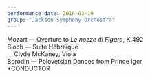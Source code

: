 ```yaml
---
performance_date: 2016-03-19
group: "Jackson Symphony Orchestra"
---
```

Mozart — Overture to <em>Le nozze di Figaro</em>, K.492<br/> 
Bloch — Suite Hébraïque<br/>
&nbsp;&nbsp;&nbsp;&nbsp;Clyde McKaney, Viola<br/>
Borodin — Polovetsian Dances from Prince Igor<br/>
*CONDUCTOR
